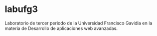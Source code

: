 # labufg3
Laboratorio de tercer periodo de la Universidad Francisco Gavidia en la materia de Desarrollo de aplicaciones web avanzadas.
